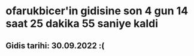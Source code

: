# ofarukbicer'in gidisine son 4 gun 14 saat 25 dakika 55 saniye kaldi

## Gidis tarihi: 30.09.2022 :(
